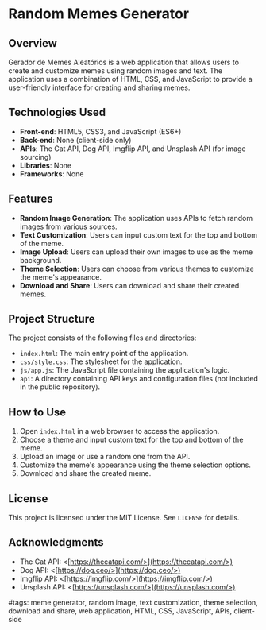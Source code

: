 # Random Memes Generator

## Overview

Gerador de Memes Aleatórios is a web application that allows users to create and customize memes using random images and text. The application uses a combination of HTML, CSS, and JavaScript to provide a user-friendly interface for creating and sharing memes.

## Technologies Used

* **Front-end**: HTML5, CSS3, and JavaScript (ES6+)
* **Back-end**: None (client-side only)
* **APIs**: The Cat API, Dog API, Imgflip API, and Unsplash API (for image sourcing)
* **Libraries**: None
* **Frameworks**: None

## Features

* **Random Image Generation**: The application uses APIs to fetch random images from various sources.
* **Text Customization**: Users can input custom text for the top and bottom of the meme.
* **Image Upload**: Users can upload their own images to use as the meme background.
* **Theme Selection**: Users can choose from various themes to customize the meme's appearance.
* **Download and Share**: Users can download and share their created memes.

## Project Structure

The project consists of the following files and directories:

* `index.html`: The main entry point of the application.
* `css/style.css`: The stylesheet for the application.
* `js/app.js`: The JavaScript file containing the application's logic.
* `api`: A directory containing API keys and configuration files (not included in the public repository).

## How to Use

1. Open `index.html` in a web browser to access the application.
2. Choose a theme and input custom text for the top and bottom of the meme.
3. Upload an image or use a random one from the API.
4. Customize the meme's appearance using the theme selection options.
5. Download and share the created meme.

## License

This project is licensed under the MIT License. See `LICENSE` for details.

## Acknowledgments

* The Cat API: <[https://thecatapi.com/>](https://thecatapi.com/>)
* Dog API: <[https://dog.ceo/>](https://dog.ceo/>)
* Imgflip API: <[https://imgflip.com/>](https://imgflip.com/>)
* Unsplash API: <[https://unsplash.com/>](https://unsplash.com/>)

#tags: meme generator, random image, text customization, theme selection, download and share, web application, HTML, CSS, JavaScript, APIs, client-side
